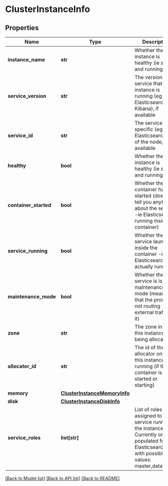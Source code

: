 # ClusterInstanceInfo

## Properties
Name | Type | Description | Notes
------------ | ------------- | ------------- | -------------
**instance_name** | **str** | Whether the instance is healthy (ie started and running) | 
**service_version** | **str** | The version of the service that the instance is running (eg Elasticsearch or Kibana), if available | [optional] 
**service_id** | **str** | The service-specific (eg Elasticsearch) id of the node, if available | [optional] 
**healthy** | **bool** | Whether the instance is healthy (ie started and running) | 
**container_started** | **bool** | Whether the container has started (does not tell you anything about the service -ie Elasticsearch- running inside the container) | 
**service_running** | **bool** | Whether the service launched inside the container -ie Elasticsearch- is actually running | 
**maintenance_mode** | **bool** | Whether the service is is maintenance mode (meaning that the proxy is not routing external traffic to it) | 
**zone** | **str** | The zone in which this instance is being allocated | [optional] 
**allocator_id** | **str** | The id of the allocator on which this instance is running (if the container is started or starting) | [optional] 
**memory** | [**ClusterInstanceMemoryInfo**](ClusterInstanceMemoryInfo.md) |  | [optional] 
**disk** | [**ClusterInstanceDiskInfo**](ClusterInstanceDiskInfo.md) |  | [optional] 
**service_roles** | **list[str]** | List of roles assigned to the service running in the instance. Currently only populated for Elasticsearch, with possible values: master,data,ingest | [optional] 

[[Back to Model list]](../README.md#documentation-for-models) [[Back to API list]](../README.md#documentation-for-api-endpoints) [[Back to README]](../README.md)


